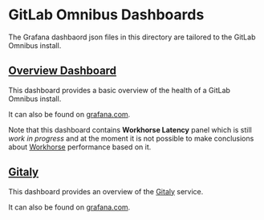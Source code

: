 # GitLab Omnibus Dashboards

The Grafana dashbaord json files in this directory are tailored to the GitLab Omnibus install.

## [Overview Dashboard](overview.json)

This dashboard provides a basic overview of the health of a GitLab Omnibus install.

It can also be found on [grafana.com](https://grafana.com/dashboards/5774).

Note that this dashboard contains **Workhorse Latency** panel which is still
*work in progress* and at the moment it is not possible to make conclusions about
[Workhorse](https://docs.gitlab.com/ee/development/architecture.html#gitlab-workhorse)
performance based on it.

## [Gitaly](gitaly.json)

This dashboard provides an overview of the [Gitaly](https://docs.gitlab.com/ee/administration/gitaly/) service.

It can also be found on [grafana.com](https://grafana.com/dashboards/9123).
